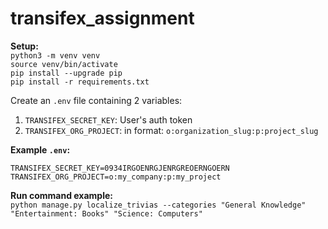 # transifex_assignment

<b>Setup:</b> <br>
`python3 -m venv venv` <br>
`source venv/bin/activate`<br>
`pip install --upgrade pip` <br>
`pip install -r requirements.txt` <br>

Create an `.env` file containing 2 variables: <br>

1. `TRANSIFEX_SECRET_KEY`: User's auth token
2. `TRANSIFEX_ORG_PROJECT`: in format: `o:organization_slug:p:project_slug`

<b>Example `.env`:</b> <br>

`TRANSIFEX_SECRET_KEY=0934IRGOENRGJENRGREOERNGOERN`
`TRANSIFEX_ORG_PROJECT=o:my_company:p:my_project`

<b>Run command example:</b> <br>
`python manage.py localize_trivias --categories "General Knowledge" "Entertainment: Books" "Science: Computers"`
